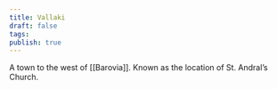 ```yaml
---
title: Vallaki
draft: false
tags: 
publish: true
---
```

A town to the west of [[Barovia]].  Known as the location of St. Andral’s Church.